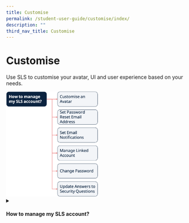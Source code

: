 ```yaml
---
title: Customise
permalink: /student-user-guide/customise/index/
description: ""
third_nav_title: Customise
---
```

<h1>Customise</h1>
<p>Use SLS to customise your avatar, UI and user experience based on your needs.</p>

<img style="width: 50%;" src="/images/1Student/Flow-Customise.png">

<details><summary><h4>How to manage my SLS account?</h4></summary>
<ul>
<li><a target="_blank" href="/student-user-guide/customise/customise-an-avatar/">Customise an Avatar</a></li>
<li><a target="_blank" href="/student-user-guide/customise/set-password-reset-email-address/">Set Password Reset Email Address</a></li>
<li><a target="_blank" href="/student-user-guide/customise/set-email-notifications/">Set Email Notifications (New)</a></li>
<li><a target="_blank" href="/student-user-guide/customise/manage-linked-account/">Manage Linked Account</a></li>
<li><a target="_blank" href="/student-user-guide/customise/change-password/">Change Password</a></li>
<li><a target="_blank" href="/student-user-guide/customise/update-answers-to-security-questions/">Update Answers to Security Questions</a></li>
    </ul>
  </details>